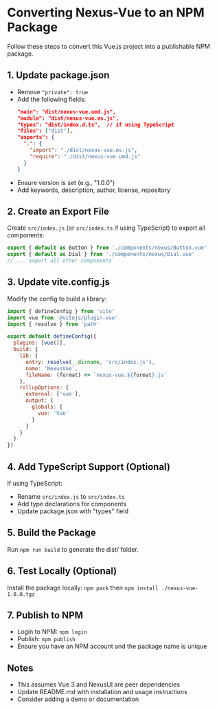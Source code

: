 # Converting Nexus-Vue to an NPM Package

Follow these steps to convert this Vue.js project into a publishable NPM package.

## 1. Update package.json
- Remove `"private": true`
- Add the following fields:
  ```json
  "main": "dist/nexus-vue.umd.js",
  "module": "dist/nexus-vue.es.js",
  "types": "dist/index.d.ts",  // if using TypeScript
  "files": ["dist"],
  "exports": {
    ".": {
      "import": "./dist/nexus-vue.es.js",
      "require": "./dist/nexus-vue.umd.js"
    }
  }
  ```
- Ensure version is set (e.g., "1.0.0")
- Add keywords, description, author, license, repository

## 2. Create an Export File
Create `src/index.js` (or `src/index.ts` if using TypeScript) to export all components:
```javascript
export { default as Button } from './components/nexus/Button.vue'
export { default as Dial } from './components/nexus/Dial.vue'
// ... export all other components
```

## 3. Update vite.config.js
Modify the config to build a library:
```javascript
import { defineConfig } from 'vite'
import vue from '@vitejs/plugin-vue'
import { resolve } from 'path'

export default defineConfig({
  plugins: [vue()],
  build: {
    lib: {
      entry: resolve(__dirname, 'src/index.js'),
      name: 'NexusVue',
      fileName: (format) => `nexus-vue.${format}.js`
    },
    rollupOptions: {
      external: ['vue'],
      output: {
        globals: {
          vue: 'Vue'
        }
      }
    }
  }
})
```

## 4. Add TypeScript Support (Optional)
If using TypeScript:
- Rename `src/index.js` to `src/index.ts`
- Add type declarations for components
- Update package.json with "types" field

## 5. Build the Package
Run `npm run build` to generate the dist/ folder.

## 6. Test Locally (Optional)
Install the package locally: `npm pack` then `npm install ./nexus-vue-1.0.0.tgz`

## 7. Publish to NPM
- Login to NPM: `npm login`
- Publish: `npm publish`
- Ensure you have an NPM account and the package name is unique

## Notes
- This assumes Vue 3 and NexusUI are peer dependencies
- Update README.md with installation and usage instructions
- Consider adding a demo or documentation
